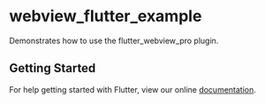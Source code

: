 # webview_flutter_example

Demonstrates how to use the flutter_webview_pro plugin.

## Getting Started

For help getting started with Flutter, view our online
[documentation](https://flutter.dev/).
